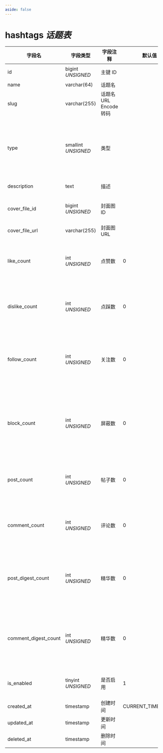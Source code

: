 ```yaml
---
aside: false
---
```


# hashtags *话题表*

| 字段名 | 字段类型 | 字段注释 | 默认值 | 可空 | 备注 |
| --- | --- | --- | --- | --- | --- |
| id | bigint *UNSIGNED* | 主键 ID | | NO | 自动递增 |
| name | varchar(64) | 话题名 |  | NO |  |
| slug | varchar(255) | 话题名 URL Encode 转码 |  | NO | **唯一值** |
| type | smallint *UNSIGNED* | 类型 |  | NO | 用于自定义用途，比如分类或过滤 |
| description | text | 描述 |  | YES | **多语言**  |
| cover_file_id | bigint *UNSIGNED* | 封面图 ID |  | YES | 关联字段 [files->id](../systems/files.md) |
| cover_file_url | varchar(255) | 封面图 URL |  | YES |  |
| like_count | int *UNSIGNED* | 点赞数 | 0 | NO | 有多少用户点赞了该话题 |
| dislike_count | int *UNSIGNED* | 点踩数 | 0 | NO | 有多少用户点踩了该话题 |
| follow_count | int *UNSIGNED* | 关注数 | 0 | NO | 有多少用户关注了（收藏）该话题 |
| block_count | int *UNSIGNED* | 屏蔽数 | 0 | NO | 有多少用户屏蔽了（不感兴趣）该话题 |
| post_count | int *UNSIGNED* | 帖子数 | 0 | NO | 有多少帖子关联了该话题 |
| comment_count | int *UNSIGNED* | 评论数 | 0 | NO | 有多少评论关联了该话题 |
| post_digest_count | int *UNSIGNED* | 精华数 | 0 | NO | 插件操作加精，插件加减统计数 |
| comment_digest_count | int *UNSIGNED* | 精华数 | 0 | NO | 插件操作加精，插件加减统计数 |
| is_enabled | tinyint *UNSIGNED* | 是否启用 | 1 | NO | 0.不启用 / 1.启用 |
| created_at | timestamp | 创建时间 | CURRENT_TIMESTAMP | NO |  |
| updated_at | timestamp | 更新时间 |  | YES |  |
| deleted_at | timestamp | 删除时间 |  | YES |  |